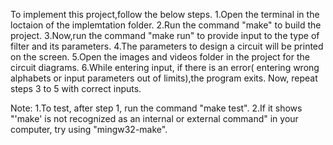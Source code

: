 
To implement this project,follow the below steps.
1.Open the terminal in the loctaion of the implemtation folder.
2.Run the command "make" to build the project.
3.Now,run the command "make run" to provide input to the type of filter and its parameters.
4.The parameters to design a circuit will be printed on the screen.
5.Open the images and videos folder in the project for the circuit diagrams.
6.While entering input, if there is an error( entering wrong alphabets or input parameters out of limits),the program exits. Now, repeat steps 3 to 5 with correct inputs.

Note: 
1.To test, after step 1, run the command "make test".
2.If it shows "'make' is not recognized as an internal or external command" in your computer, try using "mingw32-make".